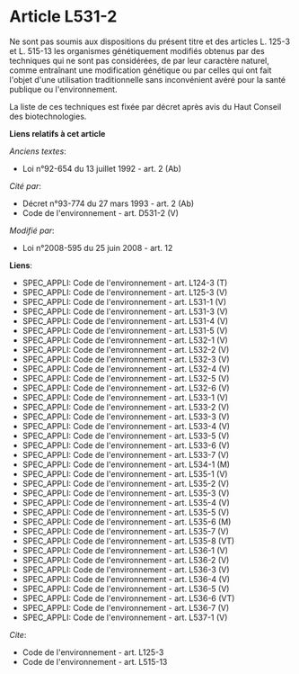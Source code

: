 # Article L531-2

Ne sont pas soumis aux dispositions du présent titre et des articles L. 125-3 et L. 515-13 les organismes génétiquement
modifiés obtenus par des techniques qui ne sont pas considérées, de par leur caractère naturel, comme entraînant une
modification génétique ou par celles qui ont fait l'objet d'une utilisation traditionnelle sans inconvénient avéré pour la
santé publique ou l'environnement. 

La liste de ces techniques est fixée par décret après avis du Haut Conseil des biotechnologies.

**Liens relatifs à cet article**

_Anciens textes_:

  - Loi n°92-654 du 13 juillet 1992 - art. 2 (Ab)

_Cité par_:

  - Décret n°93-774 du 27 mars 1993 - art. 2 (Ab)
  - Code de l'environnement - art. D531-2 (V)

_Modifié par_:

  - Loi n°2008-595 du 25 juin 2008 - art. 12

**Liens**:

  - SPEC_APPLI: Code de l'environnement - art. L124-3 (T)
  - SPEC_APPLI: Code de l'environnement - art. L125-3 (V)
  - SPEC_APPLI: Code de l'environnement - art. L531-1 (V)
  - SPEC_APPLI: Code de l'environnement - art. L531-3 (V)
  - SPEC_APPLI: Code de l'environnement - art. L531-4 (V)
  - SPEC_APPLI: Code de l'environnement - art. L531-5 (V)
  - SPEC_APPLI: Code de l'environnement - art. L532-1 (V)
  - SPEC_APPLI: Code de l'environnement - art. L532-2 (V)
  - SPEC_APPLI: Code de l'environnement - art. L532-3 (V)
  - SPEC_APPLI: Code de l'environnement - art. L532-4 (V)
  - SPEC_APPLI: Code de l'environnement - art. L532-5 (V)
  - SPEC_APPLI: Code de l'environnement - art. L532-6 (V)
  - SPEC_APPLI: Code de l'environnement - art. L533-1 (V)
  - SPEC_APPLI: Code de l'environnement - art. L533-2 (V)
  - SPEC_APPLI: Code de l'environnement - art. L533-3 (V)
  - SPEC_APPLI: Code de l'environnement - art. L533-4 (V)
  - SPEC_APPLI: Code de l'environnement - art. L533-5 (V)
  - SPEC_APPLI: Code de l'environnement - art. L533-6 (V)
  - SPEC_APPLI: Code de l'environnement - art. L533-7 (V)
  - SPEC_APPLI: Code de l'environnement - art. L534-1 (M)
  - SPEC_APPLI: Code de l'environnement - art. L535-1 (V)
  - SPEC_APPLI: Code de l'environnement - art. L535-2 (V)
  - SPEC_APPLI: Code de l'environnement - art. L535-3 (V)
  - SPEC_APPLI: Code de l'environnement - art. L535-4 (V)
  - SPEC_APPLI: Code de l'environnement - art. L535-5 (V)
  - SPEC_APPLI: Code de l'environnement - art. L535-6 (M)
  - SPEC_APPLI: Code de l'environnement - art. L535-7 (V)
  - SPEC_APPLI: Code de l'environnement - art. L535-8 (VT)
  - SPEC_APPLI: Code de l'environnement - art. L536-1 (V)
  - SPEC_APPLI: Code de l'environnement - art. L536-2 (V)
  - SPEC_APPLI: Code de l'environnement - art. L536-3 (V)
  - SPEC_APPLI: Code de l'environnement - art. L536-4 (V)
  - SPEC_APPLI: Code de l'environnement - art. L536-5 (V)
  - SPEC_APPLI: Code de l'environnement - art. L536-6 (VT)
  - SPEC_APPLI: Code de l'environnement - art. L536-7 (V)
  - SPEC_APPLI: Code de l'environnement - art. L537-1 (V)

_Cite_:

  - Code de l'environnement - art. L125-3
  - Code de l'environnement - art. L515-13
